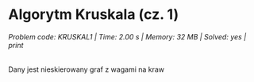 # Algorytm Kruskala (cz. 1)
###### Problem code: KRUSKAL1 \| Time: 2.00 s \| Memory: 32 MB \| Solved: yes \| print

Dany jest nieskierowany graf z wagami na kraw
